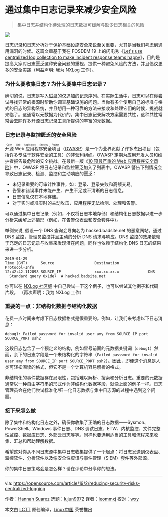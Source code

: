 [#]: collector: (lujun9972)
[#]: translator: (leommxj)
[#]: reviewer: (wxy)
[#]: publisher: ( )
[#]: url: ( )
[#]: subject: (Reducing security risks with centralized logging)
[#]: via: (https://opensource.com/article/19/2/reducing-security-risks-centralized-logging)
[#]: author: (Hannah Suarez https://opensource.com/users/hcs)

通过集中日志记录来减少安全风险
======

> 集中日志并结构化待处理的日志数据可缓解与缺少日志相关的风险

![](https://img.linux.net.cn/data/attachment/album/202009/07/231016a8v8gva9gmc5hgv9.jpg)

日志记录和日志分析对于保护基础设施安全来说至关重要，尤其是当我们考虑到通用漏洞的时候。这篇文章基于我在 FOSDEM'19 上的闪电秀《[Let's use centralized log collection to make incident response teams happy][1]》，目的是提高大家对日志匮乏这种安全问题的重视，提供一种避免风险的方法，并且倡议更多的安全实践（利益声明: 我为 NXLog 工作）。

### 为什么要收集日志？为什么要集中日志记录？

确切的说，日志是写入磁盘的仅追加的记录序列。在实际生活中，日志可以在你尝试寻找异常的根源时帮助你调查基础设施的问题。当你有多个使用自己的标准与格式的日志的异构系统，并且想用一种可靠的方法来接收和处理它们的时候，挑战就来临了。这通常以元数据为代价的。集中日志记录解决方案需要共性，这种共性常常会去除许多开源日志记录工具所提供的丰富的元数据。

### 日志记录与监控匮乏的安全风险

<ruby>开源 Web 应用程序安全项目<rt>Open Web Application Security Project</rt></ruby>（[OWASP][2]）是一个为业界贡献了许多杰出项目（包括许多专注于软件安全的[工具][3]）的非营利组织。OWASP 定期为应用开发人员和维护者报告最危险的安全挑战。在最新一版《[10 项最严重的 Web 应用程序安全风险][4]》中，OWASP 将日志记录和监控匮乏加入了列表中。OWASP 警告下列情况会导致日志记录、检测、监控和主动响应的匮乏：

  * 未记录重要的可审计性事件，如：登录、登录失败和高额交易。
  * 告警和错误事件未能产生、产生不足或不清晰的日志信息。
  * 日志信息仅在本地存储。
  * 对于实时或准实时的主动攻击，应用程序无法检测、处理和告警。

可以通过集中日志记录（例如，不仅将日志本地存储）和结构化日志数据以进一步分析来缓解上述情形（例如，在告警仪表盘和安全套件中）。

举例来说, 假设一个 DNS 查询会导向名为 hacked.badsite.net 的恶意网站。通过 DNS 监控，管理员监控并且主动的分析 DNS 请求与响应。DNS 监控的效果依赖于充足的日志记录与收集来发现潜在问题，同样也依赖于结构化 DNS 日志的结果来进一步分析。

```
2019-01-29
Time (GMT)      Source                  Destination             Protocol-Info
12:42:42.112898 SOURCE_IP               xxx.xx.xx.x             DNS     Standard query 0x1de7  A hacked.badsite.net
```

你可以在 [NXLog 社区版][5] 中自己尝试一下这个例子，也可以尝试其他例子和代码片段。 （再次声明：我为 NXLog 工作）

### 重要的一点：非结构化数据与结构化数据

花费一点时间来考虑下日志数据格式是很重要的。例如，让我们来考虑以下日志消息：

```
debug1: Failed password for invalid user amy from SOURCE_IP port SOURCE_PORT ssh2
```

这段日志包含了一个预定义的结构，例如冒号前面的元数据关键词（`debug1`）然而，余下的日志字段是一个未结构化的字符串（`Failed password for invalid user amy from SOURCE_IP port SOURCE_PORT ssh2`）。因此，即便这个消息是人类可轻松阅读的格式，但它不是一个计算机容易解析的格式。

非结构化的事件数据存在局限性，包括难以解析、搜索和分析日志。重要的元数据通常以一种自由字符串的形式作为非结构化数据字段，就像上面的例子一样。日志管理员会在他们尝试标准化/归一化日志数据与集中日志源的过程中遇到这个问题。

### 接下来怎么做

除了集中和结构化日志之外，确保你收集了正确的日志数据——Sysmon、PowerShell、Windows 事件日志、DNS 调试日志、ETW、内核监控、文件完整性监控、数据库日志、外部云日志等等。同样也要选用适当的工具和流程来来收集、汇总和帮助理解数据。

希望这对你从不同日志源中集中日志收集提供了一个起点：将日志发送到仪表盘、监控软件、分析软件以及像安全性资讯与事件管理（SIEM）套件等外部源。

你的集中日志策略会是怎么样？请在评论中分享你的想法。

--------------------------------------------------------------------------------

via: https://opensource.com/article/19/2/reducing-security-risks-centralized-logging

作者：[Hannah Suarez][a]
选题：[lujun9972][b]
译者：[leommxj](https://github.com/leommxj)
校对：[wxy](https://github.com/wxy)

本文由 [LCTT](https://github.com/LCTT/TranslateProject) 原创编译，[Linux中国](https://linux.cn/) 荣誉推出

[a]: https://opensource.com/users/hcs
[b]: https://github.com/lujun9972
[1]: https://fosdem.org/2019/schedule/event/lets_use_centralized_log_collection_to_make_incident_response_teams_happy/
[2]: https://www.owasp.org/index.php/Main_Page
[3]: https://github.com/OWASP
[4]: https://www.owasp.org/index.php/Top_10-2017_Top_10
[5]: https://nxlog.co/products/nxlog-community-edition/download
